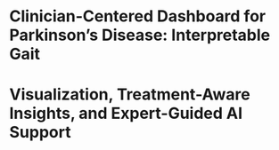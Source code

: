 # Clinician-Centered Dashboard for Parkinson’s Disease: Interpretable Gait
# Visualization, Treatment-Aware Insights, and Expert-Guided AI Support


 
